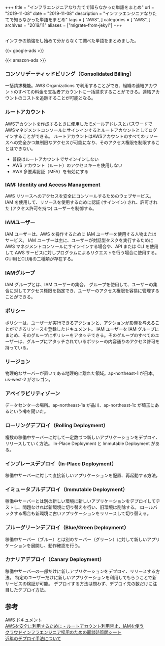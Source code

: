 +++
title =  "インフラエンジニアなりたてで知らなかった単語をまとめ"
url = "2019-11-08"
date = "2019-11-08"
description = "インフラエンジニアなりたてで知らなかった単語をまとめ"
tags = [
    "AWS",
]
categories = [
    "AWS",
]
archives = "2019/11"
aliases = ["migrate-from-jekyl"]
+++

<br>
インフラの勉強をし始めて分からなくて調べた単語をまとめました。

<!-- Google Ads -->
{{< google-ads >}}

<!-- Amazon Ads -->
{{< amazon-ads >}}


### コンソリデーティッドビリング（Consolidated Billing）
一括請求機能。AWS Organizations で利用することができ、組織の連結アカウントのすべての料金を支払者アカウントに一括請求することができる。連結アカウントのコストを追跡することが可能となる。

### ルートアカウント
AWSアカウントを作成するときに使用した Eメールアドレスとパスワードで AWSマネジメントコンソールにサインインするとルートアカウントとしてログインすることができる。
ルートアカウントはAWSアカウントのすべてのリソースへの完全かつ無制限なアクセスが可能になり、そのアクセス権限を制限することはできない。
- 普段はルートアカウントでサインインしない
- AWS アカウント（ルート）のアクセスキーを使用しない
- AWS 多要素認証（MFA）を有効にする

### IAM: Identity and Access Management
AWS リソースへのアクセスを安全にコンソールするためのウェブサービス。IAM を使用して、リソースを使用するために認証 (サインイン) され、許可された (アクセス許可を持つ) ユーザーを制御する。

### IAMユーザー
IAM ユーザーは、AWS を操作するために IAM ユーザーを使用する人物またはサービス。
IAM ユーザーは主に、ユーザーが対話型タスクを実行するために AWS マネジメントコンソールにサインインする場合や、API または CLI を使用して AWS サービスに対しプログラムによるリクエストを行う場合に使用する。
GUI用とCLI用の二種類が存在する。

### IAMグループ
IAM グループとは、IAM ユーザーの集合。
グループを使用して、ユーザーの集合に対してアクセス権限を指定でき、ユーザーのアクセス権限を容易に管理することができる。

### ポリシー
ポリシーは、ユーザーが実行できるアクションと、アクションが影響を与えることができるリソースを登録したドキュメント。
IAM ユーザーを IAM グループにまとめ、そのグループにポリシーをアタッチできる。そのグループのすべてのユーザーは、グループにアタッチされているポリシーの内容通りのアクセス許可を持っている。

### リージョン
物理的なサーバーが置いてある地理的に離れた領域。ap-northeast-1 が日本。us-west-2 がオレゴン。

### アベイラビリティゾーン
データセンターの場所。ap-northeast-1a が品川、ap-northeast-1c が埼玉にあるという噂を聞いた。

### ローリングデプロイ（Rolling Deployment）
複数の稼働中サーバーに対して一定数づつ新しいアプリケーションをデプロイ、リリースしていく方法。 In-Place Deployment と Immutable Deployment がある。

### インプレースデプロイ（In-Place Deployment）
稼働中サーバーに対して直接新しいアプリケーションを配置、再起動する方法。

### イミュータブルデプロイ（Immutable Deployment）
稼働中サーバーとは別の新しい環境に新しいアプリケーションをデプロイしてテストし、問題なければ新環境に切り替えを行い、旧環境は削除する。 ロールバックする場合も新環境に古いアプリケーションをリリースして切り替える。

### ブルーグリーンデプロイ（Blue/Green Deployment）
稼働中サーバー（ブルー）とは別のサーバー（グリーン）に対して新しいアプリケーションを展開し、動作確認を行う。

### カナリアデプロイ（Canary Deployment）
稼働中サーバーの一部だけに新しアプリケーションをデプロイ、リリースする方法。 特定のユーザーだけに新しいアプリケーションを利用してもらうことで新サービスの検証が可能。 デプロイする方法は問わず、デプロイ先の数だけに注目したデプロイ方法。

## 参考
[AWS ドキュメント](https://docs.aws.amazon.com/)  
[AWSを安全に利用するために - ルートアカウント利用禁止、IAMを使う](https://qiita.com/tonishy/items/9eb772b4a5a338ac6ee6#24-iam%E3%82%B0%E3%83%AB%E3%83%BC%E3%83%97)  
[クラウドインフラエンジニア採用のための面談時質問シート](https://qiita.com/raki/items/4347366f78b8580d9f54)  
[近年のデプロイ手法について](https://clonos.jp/knowledge/detail14/)  
